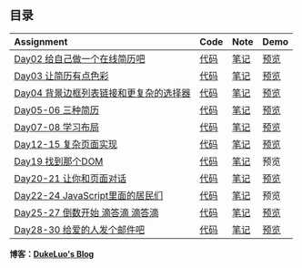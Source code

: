 ## 目录  

|   Assignment                                                                       |   Code                    |   Note                   |    Demo                                                                     |
| :---                                                                               | :---                      | :---                     | :---                                                                        |
| [Day02 给自己做一个在线简历吧](http://ife.baidu.com/course/detail/id/36)               | [代码](day02/index.html)   | [笔记](day02/note.md)     | [预览](https://rawgit.com/DukeLuo/IFE2018-Base/master/day02/index.html)      |
| [Day03 让简历有点色彩](http://ife.baidu.com/course/detail/id/37)                      | [代码](day03/main.css)     | [笔记](day03/note.md)     | [预览](https://rawgit.com/DukeLuo/IFE2018-Base/master/day03/index.html)      |
| [Day04 背景边框列表链接和更复杂的选择器](http://ife.baidu.com/course/detail/id/38)       | [代码](day04/main.css)     | [笔记](day04/note.md)     | [预览](https://rawgit.com/DukeLuo/IFE2018-Base/master/day04/index.html)      |
| [Day05-06 三种简历](http://ife.baidu.com/course/detail/id/38)                        | [代码](day05-06)           | [笔记](day05-06/note.md)  | [预览](https://rawgit.com/DukeLuo/IFE2018-Base/master/day05-06/resume.html)  |
| [Day07-08 学习布局](http://ife.baidu.com/course/detail/id/42)                        | [代码](day07-08)           | [笔记](day07-08/note.md)  | [预览](https://rawgit.com/DukeLuo/IFE2018-Base/master/day07-08/index.html)   |
| [Day12-15 复杂页面实现](http://ife.baidu.com/course/detail/id/44)                     | [代码](day12-15)           | [笔记](day12-15/note.md)  | [预览](https://rawgit.com/DukeLuo/IFE2018-Base/master/day12-15/index.html)   |
| [Day19 找到那个DOM](http://ife.baidu.com/course/detail/id/47)                        | [代码](day19)              | [笔记](day19/note.md)     | 预览                                                                         |
| [Day20-21 让你和页面对话](http://ife.baidu.com/course/detail/id/49)                   | [代码](day20-21)           | [笔记](day20-21/note.md)  | [预览](https://rawgit.com/DukeLuo/IFE2018-Base/master/day20-21/task6.html)   |
| [Day22-24 JavaScript里面的居民们](http://ife.baidu.com/course/detail/id/50)           | [代码](day22-24)           | [笔记](day22-24/note.md)  | 预览                                                                         |
| [Day25-27 倒数开始 滴答滴 滴答滴](http://ife.baidu.com/course/detail/id/51)            | [代码](day25-27)           | [笔记](day25-27/note.md)  | [预览](https://rawgit.com/DukeLuo/IFE2018-Base/master/day25-27/task3.html)   |
| [Day28-30 给爱的人发个邮件吧](http://ife.baidu.com/course/detail/id/52)                | [代码](day28-30)          | [笔记](day28-30/note.md)  | [预览](https://rawgit.com/DukeLuo/IFE2018-Base/master/day28-30/task6.html)    |


**博客：[DukeLuo's Blog](https://dukeluo.me)**
